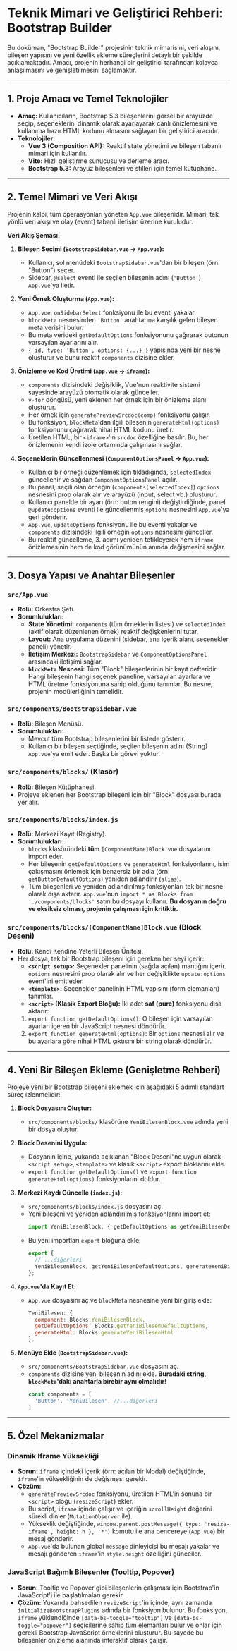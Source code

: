 # Teknik Mimari ve Geliştirici Rehberi: Bootstrap Builder

Bu doküman, "Bootstrap Builder" projesinin teknik mimarisini, veri akışını, bileşen yapısını ve yeni özellik ekleme süreçlerini detaylı bir şekilde açıklamaktadır. Amacı, projenin herhangi bir geliştirici tarafından kolayca anlaşılmasını ve genişletilmesini sağlamaktır.

---

## 1. Proje Amacı ve Temel Teknolojiler

- **Amaç:** Kullanıcıların, Bootstrap 5.3 bileşenlerini görsel bir arayüzde seçip, seçeneklerini dinamik olarak ayarlayarak canlı önizlemesini ve kullanıma hazır HTML kodunu almasını sağlayan bir geliştirici aracıdır.
- **Teknolojiler:**
  - **Vue 3 (Composition API):** Reaktif state yönetimi ve bileşen tabanlı mimari için kullanılır.
  - **Vite:** Hızlı geliştirme sunucusu ve derleme aracı.
  - **Bootstrap 5.3:** Arayüz bileşenleri ve stilleri için temel kütüphane.

---

## 2. Temel Mimari ve Veri Akışı

Projenin kalbi, tüm operasyonları yöneten `App.vue` bileşenidir. Mimari, tek yönlü veri akışı ve olay (event) tabanlı iletişim üzerine kuruludur.

**Veri Akış Şeması:**

1.  **Bileşen Seçimi (`BootstrapSidebar.vue` -> `App.vue`):**
    -   Kullanıcı, sol menüdeki `BootstrapSidebar.vue`'dan bir bileşen (örn: "Button") seçer.
    -   Sidebar, `@select` eventi ile seçilen bileşenin adını (`'Button'`) `App.vue`'ya iletir.

2.  **Yeni Örnek Oluşturma (`App.vue`):**
    -   `App.vue`, `onSidebarSelect` fonksiyonu ile bu eventi yakalar.
    -   `blockMeta` nesnesinden `'Button'` anahtarına karşılık gelen bileşen meta verisini bulur.
    -   Bu meta verideki `getDefaultOptions` fonksiyonunu çağırarak butonun varsayılan ayarlarını alır.
    -   `{ id, type: 'Button', options: {...} }` yapısında yeni bir nesne oluşturur ve bunu reaktif `components` dizisine ekler.

3.  **Önizleme ve Kod Üretimi (`App.vue` -> `iframe`):**
    -   `components` dizisindeki değişiklik, Vue'nun reaktivite sistemi sayesinde arayüzü otomatik olarak günceller.
    -   `v-for` döngüsü, yeni eklenen her örnek için bir önizleme alanı oluşturur.
    -   Her örnek için `generatePreviewSrcdoc(comp)` fonksiyonu çalışır.
    -   Bu fonksiyon, `blockMeta`'dan ilgili bileşenin `generateHtml(options)` fonksiyonunu çağırarak nihai HTML kodunu üretir.
    -   Üretilen HTML, bir `<iframe>`'in `srcdoc` özelliğine basılır. Bu, her önizlemenin kendi izole ortamında çalışmasını sağlar.

4.  **Seçeneklerin Güncellenmesi (`ComponentOptionsPanel` -> `App.vue`):**
    -   Kullanıcı bir örneği düzenlemek için tıkladığında, `selectedIndex` güncellenir ve sağdan `ComponentOptionsPanel` açılır.
    -   Bu panel, seçili olan örneğin (`components[selectedIndex]`) `options` nesnesini prop olarak alır ve arayüzü (input, select vb.) oluşturur.
    -   Kullanıcı panelde bir ayarı (örn: buton rengini) değiştirdiğinde, panel `@update:options` eventi ile güncellenmiş `options` nesnesini `App.vue`'ya geri gönderir.
    -   `App.vue`, `updateOptions` fonksiyonu ile bu eventi yakalar ve `components` dizisindeki ilgili örneğin `options` nesnesini günceller.
    -   Bu reaktif güncelleme, 3. adımı yeniden tetikleyerek hem `iframe` önizlemesinin hem de kod görünümünün anında değişmesini sağlar.

---

## 3. Dosya Yapısı ve Anahtar Bileşenler

### `src/App.vue`
- **Rolü:** Orkestra Şefi.
- **Sorumlulukları:**
  -   **State Yönetimi:** `components` (tüm örneklerin listesi) ve `selectedIndex` (aktif olarak düzenlenen örnek) reaktif değişkenlerini tutar.
  -   **Layout:** Ana uygulama düzenini (sidebar, ana içerik alanı, seçenekler paneli) yönetir.
  -   **İletişim Merkezi:** `BootstrapSidebar` ve `ComponentOptionsPanel` arasındaki iletişimi sağlar.
  -   **`blockMeta` Nesnesi:** Tüm "Block" bileşenlerinin bir kayıt defteridir. Hangi bileşenin hangi seçenek paneline, varsayılan ayarlara ve HTML üretme fonksiyonuna sahip olduğunu tanımlar. Bu nesne, projenin modülerliğinin temelidir.

### `src/components/BootstrapSidebar.vue`
- **Rolü:** Bileşen Menüsü.
- **Sorumlulukları:**
  -   Mevcut tüm Bootstrap bileşenlerini bir listede gösterir.
  -   Kullanıcı bir bileşen seçtiğinde, seçilen bileşenin adını (String) `App.vue`'ya emit eder. Başka bir görevi yoktur.

### `src/components/blocks/` (Klasör)
- **Rolü:** Bileşen Kütüphanesi.
- Projeye eklenen her Bootstrap bileşeni için bir "Block" dosyası burada yer alır.

### `src/components/blocks/index.js`
- **Rolü:** Merkezi Kayıt (Registry).
- **Sorumlulukları:**
  -   `blocks` klasöründeki **tüm** `[ComponentName]Block.vue` dosyalarını import eder.
  -   Her bileşenin `getDefaultOptions` ve `generateHtml` fonksiyonlarını, isim çakışmasını önlemek için benzersiz bir adla (örn: `getButtonDefaultOptions`) yeniden adlandırır (`alias`).
  -   Tüm bileşenleri ve yeniden adlandırılmış fonksiyonları tek bir nesne olarak dışa aktarır. `App.vue`'nun `import * as Blocks from './components/blocks'` satırı bu dosyayı kullanır. **Bu dosyanın doğru ve eksiksiz olması, projenin çalışması için kritiktir.**

### `src/components/blocks/[ComponentName]Block.vue` (Block Deseni)
- **Rolü:** Kendi Kendine Yeterli Bileşen Ünitesi.
- Her dosya, tek bir Bootstrap bileşeni için gereken her şeyi içerir:
  -   **`<script setup>`:** Seçenekler panelinin (sağda açılan) mantığını içerir. `options` nesnesini prop olarak alır ve her değişiklikte `update:options` event'ini emit eder.
  -   **`<template>`:** Seçenekler panelinin HTML yapısını (form elemanları) tanımlar.
  -   **`<script>` (Klasik Export Bloğu):** İki adet **saf (pure)** fonksiyonu dışa aktarır:
    1.  `export function getDefaultOptions()`: O bileşen için varsayılan ayarları içeren bir JavaScript nesnesi döndürür.
    2.  `export function generateHtml(options)`: Bir `options` nesnesi alır ve bu ayarlara göre nihai HTML çıktısını bir string olarak döndürür.

---

## 4. Yeni Bir Bileşen Ekleme (Genişletme Rehberi)

Projeye yeni bir Bootstrap bileşeni eklemek için aşağıdaki 5 adımlı standart süreç izlenmelidir:

1.  **Block Dosyasını Oluştur:**
    -   `src/components/blocks/` klasörüne `YeniBilesenBlock.vue` adında yeni bir dosya oluştur.

2.  **Block Desenini Uygula:**
    -   Dosyanın içine, yukarıda açıklanan "Block Deseni"ne uygun olarak `<script setup>`, `<template>` ve klasik `<script>` export bloklarını ekle.
    -   `export function getDefaultOptions()` ve `export function generateHtml(options)` fonksiyonlarını doldur.

3.  **Merkezi Kaydı Güncelle (`index.js`):**
    -   `src/components/blocks/index.js` dosyasını aç.
    -   Yeni bileşeni ve yeniden adlandırılmış fonksiyonlarını import et:
        ```javascript
        import YeniBilesenBlock, { getDefaultOptions as getYeniBilesenDefaultOptions, generateHtml as generateYeniBilesenHtml } from './YeniBilesenBlock.vue';
        ```
    -   Bu yeni importları `export` bloğuna ekle:
        ```javascript
        export {
          // ...diğerleri
          YeniBilesenBlock, getYeniBilesenDefaultOptions, generateYeniBilesenHtml
        };
        ```

4.  **`App.vue`'da Kayıt Et:**
    -   `App.vue` dosyasını aç ve `blockMeta` nesnesine yeni bir giriş ekle:
        ```javascript
        YeniBilesen: {
          component: Blocks.YeniBilesenBlock,
          getDefaultOptions: Blocks.getYeniBilesenDefaultOptions,
          generateHtml: Blocks.generateYeniBilesenHtml
        },
        ```

5.  **Menüye Ekle (`BootstrapSidebar.vue`):**
    -   `src/components/BootstrapSidebar.vue` dosyasını aç.
    -   `components` dizisine yeni bileşenin adını ekle. **Buradaki string, `blockMeta`'daki anahtarla birebir aynı olmalıdır!**
        ```javascript
        const components = [
          'Button', 'YeniBilesen', //...diğerleri
        ]
        ```

---

## 5. Özel Mekanizmalar

### Dinamik Iframe Yüksekliği
- **Sorun:** `iframe` içindeki içerik (örn: açılan bir Modal) değiştiğinde, `iframe`'in yüksekliğinin de değişmesi gerekir.
- **Çözüm:**
  -   `generatePreviewSrcdoc` fonksiyonu, üretilen HTML'in sonuna bir `<script>` bloğu (`resizeScript`) ekler.
  -   Bu script, `iframe` içinde çalışır ve içeriğin `scrollHeight` değerini sürekli dinler (`MutationObserver` ile).
  -   Yükseklik değiştiğinde, `window.parent.postMessage({ type: 'resize-iframe', height: h }, '*')` komutu ile ana pencereye (`App.vue`) bir mesaj gönderir.
  -   `App.vue`'da bulunan global `message` dinleyicisi bu mesajı yakalar ve mesajı gönderen `iframe`'in `style.height` özelliğini günceller.

### JavaScript Bağımlı Bileşenler (Tooltip, Popover)
- **Sorun:** Tooltip ve Popover gibi bileşenlerin çalışması için Bootstrap'in JavaScript'i ile başlatılmaları gerekir.
- **Çözüm:** Yukarıda bahsedilen `resizeScript`'in içinde, aynı zamanda `initializeBootstrapPlugins` adında bir fonksiyon bulunur. Bu fonksiyon, `iframe` yüklendiğinde `[data-bs-toggle="tooltip"]` ve `[data-bs-toggle="popover"]` seçicilerine sahip tüm elemanları bulur ve onlar için gerekli Bootstrap JavaScript örneklerini oluşturur. Bu sayede bu bileşenler önizleme alanında interaktif olarak çalışır.
